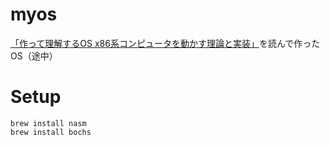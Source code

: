 # myos

[「作って理解するOS x86系コンピュータを動かす理論と実装」](https://www.amazon.co.jp/gp/product/429710847X/ref=as_li_qf_asin_il_tl?ie=UTF8&tag=ymeguro-22&creative=1211&linkCode=as2&creativeASIN=429710847X&linkId=7b00e37f4f5a4690b2aff77010e027fd)を読んで作ったOS（途中）

# Setup

```
brew install nasm
brew install bochs
```